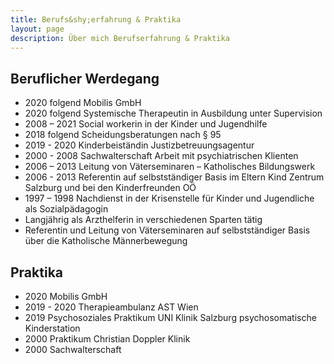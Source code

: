 ```yaml
---
title: Berufs&shy;erfahrung & Praktika
layout: page
description: Über mich Berufserfahrung & Praktika
---
```


## Beruflicher Werdegang
* 2020 folgend Mobilis GmbH
* 2020 folgend Systemische Therapeutin in Ausbildung unter Supervision
* 2008 – 2021 Social workerin in der Kinder und Jugendhilfe
* 2018 folgend  Scheidungsberatungen nach § 95
* 2019 - 2020  Kinderbeiständin Justizbetreuungsagentur
* 2000 - 2008 Sachwalterschaft  Arbeit mit psychiatrischen Klienten
* 2006 – 2013 Leitung von Väterseminaren – Katholisches  Bildungswerk
* 2006 - 2013 Referentin auf selbstständiger Basis im Eltern Kind Zentrum Salzburg und bei den Kinderfreunden OÖ
* 1997 – 1998 Nachdienst in der Krisenstelle für Kinder und Jugendliche als Sozialpädagogin
* Langjährig als Arzthelferin in verschiedenen Sparten tätig
* Referentin und Leitung von Väterseminaren auf selbstständiger Basis über die Katholische Männerbewegung

## Praktika
* 2020 Mobilis GmbH
* 2019 - 2020 Therapieambulanz AST Wien
* 2019 Psychosoziales Praktikum UNI Klinik Salzburg psychosomatische Kinderstation
* 2000 Praktikum Christian Doppler Klinik
* 2000 Sachwalterschaft